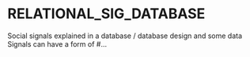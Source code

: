 # RELATIONAL_SIG_DATABASE
Social signals explained in a database / database design and some data
Signals can have a form of #...
